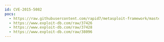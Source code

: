 ```yaml
---
id: CVE-2015-5082
pocs:
  - https://raw.githubusercontent.com/rapid7/metasploit-framework/master/modules/exploits/linux/http/efw_chpasswd_exec.rb
  - https://www.exploit-db.com/raw/37426
  - https://www.exploit-db.com/raw/37428
  - https://www.exploit-db.com/raw/38096
---
```


